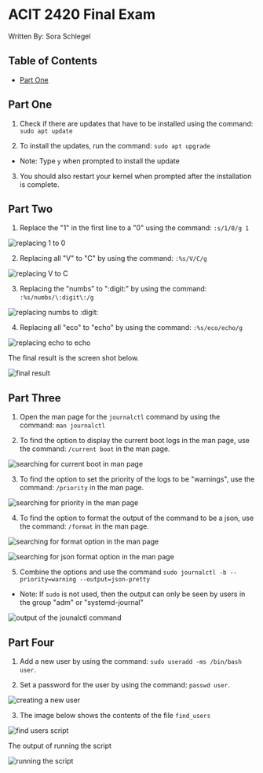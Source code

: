 # ACIT 2420 Final Exam

Written By: Sora Schlegel

## Table of Contents

- [Part One](#part-one)

## Part One

1. Check if there are updates that have to be installed using the command: `sudo apt update`

2. To install the updates, run the command: `sudo apt upgrade`

- Note: Type `y` when prompted to install the update

3. You should also restart your kernel when prompted after the installation is complete.

## Part Two

1. Replace the "1" in the first line to a "0" using the command: `:s/1/0/g 1`

![replacing 1 to 0](images/ss1.png)

2. Replacing all "V" to "C" by using the command: `:%s/V/C/g`

![replacing V to C](images/ss2.png)

3. Replacing the "numbs" to ":digit:" by using the command: `:%s/numbs/\:digit\:/g`

![replacing numbs to :digit:](images/ss3.png)

4. Replacing all "eco" to "echo" by using the command: `:%s/eco/echo/g`

![replacing echo to echo](images/ss4.png)

The final result is the screen shot below.

![final result](images/ss5.png)

## Part Three

1. Open the man page for the `journalctl` command by using the command: `man journalctl`

2. To find the option to display the current boot logs in the man page, use the command: `/current boot` in the man page.

![searching for current boot in man page](images/ss6.png)

3. To find the option to set the priority of the logs to be "warnings", use the command: `/priority` in the man page.

![searching for priority in the man page](images/ss7.png)

4. To find the option to format the output of the command to be a json, use the command: `/format` in the man page.

![searching for format option in the man page](images/ss8.png)

![searching for json format option in the man page](images/ss9.png)

5. Combine the options and use the command `sudo journalctl -b --priority=warning --output=json-pretty`

- Note: If `sudo` is not used, then the output can only be seen by users in the group "adm" or "systemd-journal"

![output of the jounalctl command](images/ss10.png)

## Part Four

1. Add a new user by using the command: `sudo useradd -ms /bin/bash user`.

2. Set a password for the user by using the command: `passwd user`.

![creating a new user](images/ss11.png)

3. The image below shows the contents of the file `find_users`

![find users script](images/ss12.png)

The output of running the script

![running the script](images/ss13.png)

 



